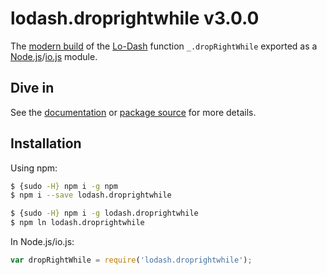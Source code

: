 # lodash.droprightwhile v3.0.0

The [modern build](https://github.com/lodash/lodash/wiki/Build-Differences) of the [Lo-Dash](https://lodash.com/) function `_.dropRightWhile` exported as a [Node.js](http://nodejs.org/)/[io.js](https://iojs.org/) module.

## Dive in

See the [documentation](https://lodash.com/docs#dropRightWhile) or [package source](https://github.com/lodash/lodash/blob/3.0.0-npm-packages/lodash.droprightwhile/index.js) for more details.

## Installation

Using npm:

```bash
$ {sudo -H} npm i -g npm
$ npm i --save lodash.droprightwhile

$ {sudo -H} npm i -g lodash.droprightwhile
$ npm ln lodash.droprightwhile
```

In Node.js/io.js:

```js
var dropRightWhile = require('lodash.droprightwhile');
```
